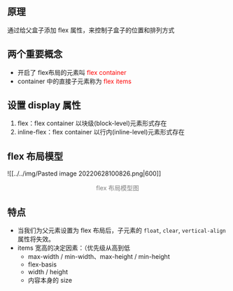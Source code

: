 ## 原理

通过给父盒子添加 flex 属性，来控制子盒子的位置和排列方式

## 两个重要概念

- 开启了 flex布局的元素叫 <span style="color:red">flex container</span>
- container 中的直接子元素称为 <span style="color:red">flex items</span>

## 设置 display 属性
1. flex：flex container 以块级(block-level)元素形式存在
2. inline-flex：flex container 以行内(inline-level)元素形式存在

## flex 布局模型
![[../../img/Pasted image 20220628100826.png|600]]
<div style="text-align:center;color:grey;">flex 布局模型图</div>

## 特点

- 当我们为父元素设置为 flex 布局后，子元素的 `float`, `clear`, `vertical-align` 属性将失效。
- items 宽高的决定因素：（优先级从高到低
	- max-width / min-width、max-height / min-height
	- flex-basis
	- width / height
	- 内容本身的 size